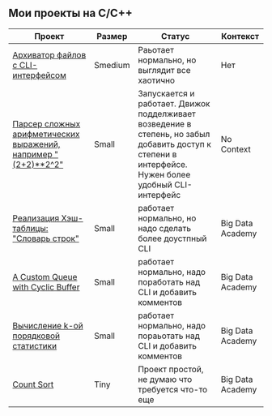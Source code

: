 
## Мои проекты на C/C++


<table>
    <thead>
        <tr>
            <th>Проект</th>
            <th>Размер</th>
            <th>Статус</th>
            <th>Контекст</th>
        </tr>
    </thead>
    <tbody>
        <tr>
            <td>
                <a href="https://github.com/roman-4erkasov/algoritms-cpp/tree/master/prj01_huffman_file_compressing">
                  Архиватор файлов с CLI-интерфейсом
                </a>
             </td>
             <td> Smedium </td>
             <td>Раьотает нормально, но выглядит все хаотично</td>
             <td> Нет </td>
        </tr>
        <tr>
            <td>
                <a href="https://github.com/roman-4erkasov/algoritms-cpp/tree/master/prj02_shutting_yard">
                  Парсер сложных арифметических выражений, например "(2+2)**2^2"
                </a>
             </td>
             <td> Small </td>
             <td>Запускается и работает. Движок подделживает возведение в степень, но забыл добавить доступ к степени в интерфейсе. Нужен более удобный CLI-интерфейс</td>
             <td> No Context </td>
        </tr>
        <tr>
            <td>
                <a href="https://github.com/roman-4erkasov/made-algo/blob/main/topic05_workB.cpp">
                  Реализация Хэш-таблицы: "Словарь строк"
                </a>
             </td>
             <td> Small </td>
             <td> работает нормально, но надо сделать более доустпный CLI</td>
             <td> Big Data Academy </td>
        </tr>
        <tr>
            <td>
                <a href="https://github.com/roman-4erkasov/made-algo/blob/main/topic04_workC.cpp">
                  A Custom Queue with Cyclic Buffer
                </a>
             </td>
             <td> Small </td>
             <td>работает нормально, надо поработать над CLI и добавить комментов</td>
             <td> Big Data Academy </td>
        </tr>
        <tr>
            <td>
                <a href="https://github.com/roman-4erkasov/made-algo/blob/main/topic02_workA.cpp">
                  Вычисление k-ой порядковой статистики
                </a>
             </td>
             <td> Small </td>
             <td>работает нормально, надо пораьотать над CLI и добавить комментов</td>
             <td> Big Data Academy </td>
        </tr>
        <tr>
            <td>
                <a href="https://github.com/roman-4erkasov/made-algo/blob/main/topic02_workB.cpp">
                  Count Sort
                </a>
             </td>
             <td> Tiny </td>
             <td>Проект простой, не думаю что требуется что-то еще</td>
             <td> Big Data Academy </td>
        </tr>
    </tbody>
</table>

